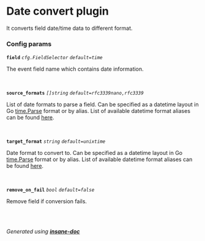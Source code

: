 # Date convert plugin
It converts field date/time data to different format.

### Config params
**`field`** *`cfg.FieldSelector`* *`default=time`* 

The event field name which contains date information.

<br>

**`source_formats`** *`[]string`* *`default=rfc3339nano,rfc3339`* 

List of date formats to parse a field. Can be specified as a datetime layout in Go [time.Parse](https://pkg.go.dev/time#Parse) format or by alias.
List of available datetime format aliases can be found [here](/pipeline/README.md#datetime-parse-formats).

<br>

**`target_format`** *`string`* *`default=unixtime`* 

Date format to convert to. Can be specified as a datetime layout in Go [time.Parse](https://pkg.go.dev/time#Parse) format or by alias.
List of available datetime format aliases can be found [here](/pipeline/README.md#datetime-parse-formats).

<br>

**`remove_on_fail`** *`bool`* *`default=false`* 

Remove field if conversion fails.

<br>


<br>*Generated using [__insane-doc__](https://github.com/vitkovskii/insane-doc)*